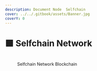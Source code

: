 ```yaml
---
description: Document Node  Selfchain
cover: ../../.gitbook/assets/Banner.jpg
coverY: 0
---
```


# 🟩  Selfchain Network

<figure><img src="https://pbs.twimg.com/profile_images/1709161965971529728/X4uZ9qHz_200x200.jpg" alt=""><figcaption><p> Selfchain Network Blockchain</p></figcaption></figure>

<figure><img src="https://health.roomit.xyz/api/badge/120/status?style=for-the-badge" alt=""><figcaption></figcaption></figure>

